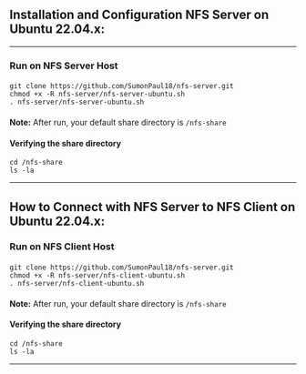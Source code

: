 ## Installation and Configuration NFS Server on Ubuntu 22.04.x: 
---
### Run on NFS Server Host
#### 
    git clone https://github.com/SumonPaul18/nfs-server.git
    chmod +x -R nfs-server/nfs-server-ubuntu.sh
    . nfs-server/nfs-server-ubuntu.sh
#### 

**Note:**  After run, your default share directory is `/nfs-share`
#### Verifying the share directory
```
cd /nfs-share
ls -la
```
---
## How to Connect with NFS Server to NFS Client on Ubuntu 22.04.x: 
### Run on NFS Client Host
#### 
    git clone https://github.com/SumonPaul18/nfs-server.git
    chmod +x -R nfs-server/nfs-client-ubuntu.sh
    . nfs-server/nfs-client-ubuntu.sh
#### 

**Note:**  After run, your default share directory is `/nfs-share`

#### Verifying the share directory

```
cd /nfs-share
ls -la
```
---
